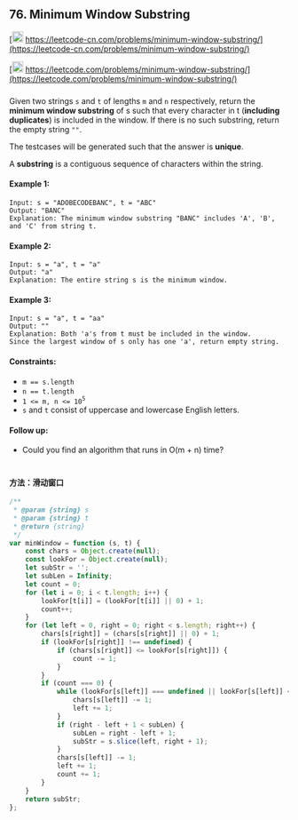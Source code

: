 ## 76. Minimum Window Substring

[<img src="https://static.leetcode-cn.com/cn-mono-assets/production/assets/logo-dark-cn.c42314a8.svg" height="20" /> https://leetcode-cn.com/problems/minimum-window-substring/](https://leetcode-cn.com/problems/minimum-window-substring/)

[<img src="https://assets.leetcode.com/static_assets/public/webpack_bundles/images/logo-dark.e99485d9b.svg" height="20"/> https://leetcode.com/problems/minimum-window-substring/](https://leetcode.com/problems/minimum-window-substring/)

###

Given two strings `s` and `t` of lengths `m` and `n` respectively, return the **minimum window substring** of s such that every character in t (**including duplicates**) is included in the window. If there is no such substring, return the empty string `""`.

The testcases will be generated such that the answer is **unique**.

A **substring** is a contiguous sequence of characters within the string.

#### Example 1:

```
Input: s = "ADOBECODEBANC", t = "ABC"
Output: "BANC"
Explanation: The minimum window substring "BANC" includes 'A', 'B', and 'C' from string t.
```

#### Example 2:

```
Input: s = "a", t = "a"
Output: "a"
Explanation: The entire string s is the minimum window.
```

#### Example 3:

```
Input: s = "a", t = "aa"
Output: ""
Explanation: Both 'a's from t must be included in the window.
Since the largest window of s only has one 'a', return empty string.
```

#### Constraints:

-   `m == s.length`
-   `n == t.length`
-   `1 <= m, n <= 10`<sup>`5`</sup>
-   `s` and `t` consist of uppercase and lowercase English letters.

#### Follow up:

-   Could you find an algorithm that runs in O(m + n) time?

#

#### 方法：滑动窗口

```js
/**
 * @param {string} s
 * @param {string} t
 * @return {string}
 */
var minWindow = function (s, t) {
    const chars = Object.create(null);
    const lookFor = Object.create(null);
    let subStr = '';
    let subLen = Infinity;
    let count = 0;
    for (let i = 0; i < t.length; i++) {
        lookFor[t[i]] = (lookFor[t[i]] || 0) + 1;
        count++;
    }
    for (let left = 0, right = 0; right < s.length; right++) {
        chars[s[right]] = (chars[s[right]] || 0) + 1;
        if (lookFor[s[right]] !== undefined) {
            if (chars[s[right]] <= lookFor[s[right]]) {
                count -= 1;
            }
        }
        if (count === 0) {
            while (lookFor[s[left]] === undefined || lookFor[s[left]] < chars[s[left]]) {
                chars[s[left]] -= 1;
                left += 1;
            }
            if (right - left + 1 < subLen) {
                subLen = right - left + 1;
                subStr = s.slice(left, right + 1);
            }
            chars[s[left]] -= 1;
            left += 1;
            count += 1;
        }
    }
    return subStr;
};
```
